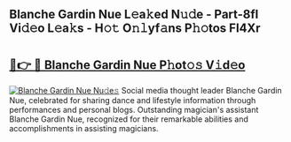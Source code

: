 ## Blanche Gardin Nue L𝚎a𝚔ed N𝚞𝚍e - Part-8fI Vi𝚍𝚎o L𝚎a𝚔s - H𝚘𝚝 O𝚗𝚕yf𝚊ns P𝚑𝚘tos FI4Xr

# <h2><a href="http://kf27b2f.oniu.top/?m=Blanche+Gardin+Nue">🔗👉 🔴 Blanche Gardin Nue P𝚑ot𝚘𝚜 V𝚒d𝚎o</a></h2>

[![Blanche Gardin Nue Nu𝚍e𝚜](https://i.imgur.com/0qMVB7G.gif)](http://kf27b2f.oniu.top/?m=Blanche+Gardin+Nue)
Social media thought leader Blanche Gardin Nue, celebrated for sharing dance and lifestyle information through performances and personal blogs. Outstanding magician's assistant Blanche Gardin Nue, recognized for their remarkable abilities and accomplishments in assisting magicians.  
